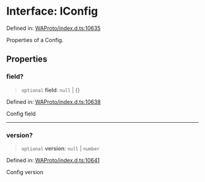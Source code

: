# Interface: IConfig

Defined in: [WAProto/index.d.ts:10635](https://github.com/Fokusdotid/bail/blob/043003e0dc220c8f52aef36f90c7026f3a192427/WAProto/index.d.ts#L10635)

Properties of a Config.

## Properties

### field?

> `optional` **field**: `null` \| \{\}

Defined in: [WAProto/index.d.ts:10638](https://github.com/Fokusdotid/bail/blob/043003e0dc220c8f52aef36f90c7026f3a192427/WAProto/index.d.ts#L10638)

Config field

***

### version?

> `optional` **version**: `null` \| `number`

Defined in: [WAProto/index.d.ts:10641](https://github.com/Fokusdotid/bail/blob/043003e0dc220c8f52aef36f90c7026f3a192427/WAProto/index.d.ts#L10641)

Config version
